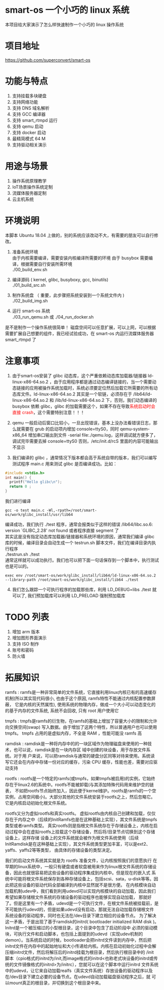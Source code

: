 # smart-os 一个小巧的 linux 系统
本项目给大家演示了怎么样快速制作一个小巧的 linux 操作系统

# 项目地址
https://github.com/superconvert/smart-os

# 功能与特点
1. 支持挂载多块硬盘
2. 支持网络功能
3. 支持 DNS 域名解析
4. 支持 GCC 编译器
5. 支持 smart_rtmpd 运行
6. 支持 qemu 启动
7. 支持 docker 启动
8. 最精简模式 64 M
9. 支持驱动相关演示

# 用途与场景
1. 操作系统原理教学
2. IoT场景操作系统定制
3. 流媒体服务器定制
4. 云主机系统

# 环境说明
本脚本 Ubuntu 18.04 上做的，别的系统应该改动不大，有需要的朋友可以自行修改。

1. 准备系统环境  
由于内核需要编译，需要安装内核编译所需要的环境
由于 busybox 需要编译，根据需要自行安装所需环境  
./00_build_env.sh

2. 编译源码 ( kernel, glibc, busyboxy, gcc, binutils)     
./01_build_src.sh

3. 制作系统盘 （ 重要，此步骤把系统安装到一个系统文件内 )  
./02_build_img.sh

4. 运行 smart-os 系统  
./03_run_qemu.sh 或 ./04_run_docker.sh

是不是制作一个操作系统很简单！
磁盘空间可以任意扩展，可以上网，可以根据需要扩展自己想要的组件，我已经试验成功，在 smart-os 内运行流媒体服务器 smart_rtmpd 了

# 注意事项
1. 由于smart-os安装了 glibc 动态库，这个严重依赖动态库加载器/链接器 ld-linux-x86-64.so.2 ，由于应用程序都是通过动态编译链接的，当一个需要动态链接的应用被操作系统加载时，系统必须要定位然后加载它所需要的所有动态库文件。ld-linux-x86-64.so.2 其实是一个软链，必须存在于 /lib64/ld-linux-x86-64.so.2 和 /lib/ld-linux-x86-64.so.2 下，否则，我们动态编译的 busybox 依赖 glibc，glibc 的加载需要这个，如果不存在导致<font color=red>系统启动时会直接 crash</font>，这个需要特别注意！！！

2. qemu 一般启动后窗口比较小，一旦出现错误，基本上没办法看错误日志，那么就需要在 grub 的启动项内增加 console=ttyS0，同时 qemu-system-x86_64 增加串口输出到文件 -serial file:./qemu.log，这样调试就方便多了，调试完毕需要去掉 console=ttyS0 否则，/etc/init.d/rcS 里面的内容可能输出不显示

3. 我们编译的 glibc ，通常情况下版本都会高于系统自带的版本，我们可以编写测试程序 main.c 用来测试 glibc 是否编译成功。比如：  
```cpp
#include <stdio.h>
int main() {
  printf("Hello glibc\n");
  return 0 ;
}
```
我们进行编译  
```shell
gcc -o test main.c -Wl,-rpath=/root/smart-os/work/glibc_install/usr/lib64  
```
编译成功，我们执行 ./test 程序，通常会报类似于这样的错误 /lib64/libc.so.6: version `GLIBC_2.28' not found 或者程序直接 segment 了  
其实这是没有指定动态库加载器/链接器和系统环境的原因，通常我们编译 glibc 库的时候，编译目录会自动生成一个 testrun.sh 脚本文件，我们在编译目录内执行程序  
./testrun.sh ./test  
通常这样就可以成功执行。我们也可以把下面一句话保存到一个脚本中，执行测试也是可以的。  
```shell
exec env /root/smart-os/work/glibc_install/lib64/ld-linux-x86-64.so.2 --library-path /root/smart-os/work/glibc_install/lib64 ./test
```

4. 我们怎么跟踪一个可执行程序的加载那些库，利用 LD_DEBUG=libs ./test  就可以了, 我们预加载库可以利用 LD_PRELOAD 强制预加载库

# TODO 列表
1. 增加 arm 版本
2. 增加图形界面演示  
3. 支持 ISO 制作
4. 账号和密码
5. 防火墙

# 拓展知识

ramfs : 
   ramfs是一种非常简单的文件系统，它直接利用linux内核已有的高速缓存机制(所以其实现代码很小, 也由于这个原因, ramfs特性不能通过内核配置参数屏蔽，
   它是内核的天然属性), 使用系统的物理内存，做成一个大小可以动态变化的的基于内存的文件系统, 系统不会回收, 只有 root 用户使用它

tmpfs : 
   tmpfs是ramfs的衍生物，在ramfs的基础上增加了容量大小的限制和允许向交换空间(swap) 写入数据。由于增加了这两个特性，所以普通用户也可以使用tmpfs。
   tmpfs 占用的是虚拟内存，不全是 RAM ，性能可能没 ramfs 高

ramdisk : 
   ramdisk是一种将内存中的的一块区域作为物理磁盘来使用的一种技术，也可以说，ramdisk是在一块内存区 域中创建的块设备，用于存放文件系统。对于用
   户来说，可以把ramdisk与通常的硬盘分区同等对待来使用。系统读写它还会在内存中存储一份对应的缓存，污染 CPU 缓存，性能也差，需要对应驱动支持

rootfs : 
   rootfs是一个特定的ramfs(或tmpfs，如果tmpfs被启用)的实例，它始终存在于linux2.6的系统中。rootfs不能被卸载(与其添加特殊代码用来维护空的链表，
   不如把rootfs节点始终加入，因此便于kernel维护。rootfs是ramfs的一个空实例，占用空间极小)。大部分其他的文件系统安装于rootfs之上，然后忽略它。
   它是内核启动初始化根文件系统。

 rootfs又分为虚拟rootfs和真实rootfs。
 虚拟rootfs由内核自己创建和加载，仅仅存在于内存之中（后续的InitRamfs也是在这种基础上实现），其文件系统是tmpfs类型或者ramfs类型。
 真实rootfs则是指根文件系统存在于存储设备上，内核在启动过程中会在虚拟rootfs上挂载这个存储设备，然后将/目录节点切换到这个存储设备上，这样存储
 设备上的文件系统就会被作为根文件系统使用（后续InitRamdisk是在这种基础上实现），其文件系统类型更加丰富，可以是ext2、yaffs、yaffs2等等类型，
 由具体的存储设备的类型决定。

 我们的启动文件系统其实就是为 rootfs 准备文件，让内核按照我们的意愿执行
 在早期的linux系统中，一般只有硬盘或者软盘被用来作为linux根文件系统的存储设备，因此也就很容易把这些设备的驱动程序集成到内核中。但是现在的嵌入式
 系统中可能将根文件系统保存到各种存储设备上，包括scsi、sata，u-disk等等。因此把这些设备的驱动代码全部编译到内核中显然就不是很方便。
 在内核模块自动加载机制udev中，我们看到利用udevd可以实现内核模块的自动加载，因此我们希望如果存储根文件系统的存储设备的驱动程序也能够实现自动加载，
 那就好了。但是这里有一个矛盾，udevd是一个可执行文件，在根文件系统被挂载前，是不可能执行udevd的，但是如果udevd没有启动，那就无法自动加载存储根文件
 系统设备的驱动程序，同时也无法在/dev目录下建立相应的设备节点。
 为了解决这一矛盾，于是出现了基于ramdisk的initrd( bootloader initialized RAM disk )。Initrd是一个被压缩过的小型根目录，这个目录中包含了启动阶段中
 必须的驱动模块，可执行文件和启动脚本，也包括上面提到的udevd（实现udev机制的demon）。当系统启动的时候，bootloader会把initrd文件读到内存中，然后把
 initrd文件在内存中的起始地址和大小传递给内核。内核在启动初始化过程中会解压缩initrd文件，然后将解压后的initrd挂载为根目录，然后执行根目录中的 /init
 脚本（cpio格式的initrd为/init,而image格式的initrd<也称老式块设备的initrd或传统的文件镜像格式的initrd>为/initrc），您就可以在这个脚本中运行initrd
 文件系统中的udevd，让它来自动加载realfs（真实文件系统）存放设备的驱动程序以及在/dev目录下建立必要的设备节点。在udevd自动加载磁盘驱动程序之后，就
 可以mount真正的根目录，并切换到这个根目录中来。
